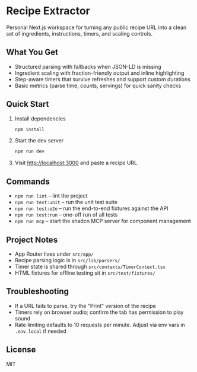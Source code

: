 # Recipe Extractor

Personal Next.js workspace for turning any public recipe URL into a clean set of ingredients, instructions, timers, and scaling controls.

## What You Get
- Structured parsing with fallbacks when JSON-LD is missing
- Ingredient scaling with fraction-friendly output and inline highlighting
- Step-aware timers that survive refreshes and support custom durations
- Basic metrics (parse time, counts, servings) for quick sanity checks

## Quick Start
1. Install dependencies
   ```bash
   npm install
   ```
2. Start the dev server
   ```bash
   npm run dev
   ```
3. Visit [http://localhost:3000](http://localhost:3000) and paste a recipe URL

## Commands
- `npm run lint` – lint the project
- `npm run test:unit` – run the unit test suite
- `npm run test:e2e` – run the end-to-end fixtures against the API
- `npm run test:run` – one-off run of all tests
- `npm run mcp` – start the shadcn MCP server for component management

## Project Notes
- App Router lives under `src/app/`
- Recipe parsing logic is in `src/lib/parsers/`
- Timer state is shared through `src/contexts/TimerContext.tsx`
- HTML fixtures for offline testing sit in `src/test/fixtures/`

## Troubleshooting
- If a URL fails to parse, try the "Print" version of the recipe
- Timers rely on browser audio; confirm the tab has permission to play sound
- Rate limiting defaults to 10 requests per minute. Adjust via env vars in `.env.local` if needed

## License
MIT
